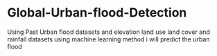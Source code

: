 # Global-Urban-flood-Detection
Using Past Urban flood datasets and elevation land use land cover and rainfall datasets using machine learning method i will predict the urban flood 
